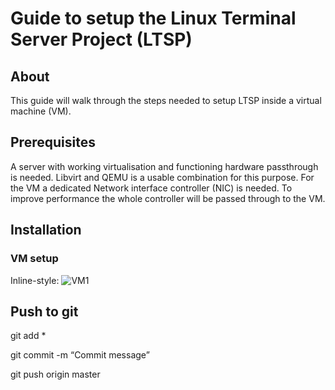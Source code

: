 # Guide to setup the Linux Terminal Server Project (LTSP)
## About
This guide will walk through the steps needed to setup LTSP inside a virtual machine (VM).

## Prerequisites
A server with working virtualisation and functioning hardware passthrough is needed. Libvirt and QEMU is a usable combination for this purpose. 
For the VM a dedicated Network interface controller (NIC) is needed. To improve performance the whole controller will be passed through to the VM.

## Installation
### VM setup
Inline-style: 
![VM1](https://durok.tech/gitea/durok/LTSP/raw/branch/master/src/common/images/VM1.png)
## Push to git
git add *

git commit -m “Commit message”

git push origin master
